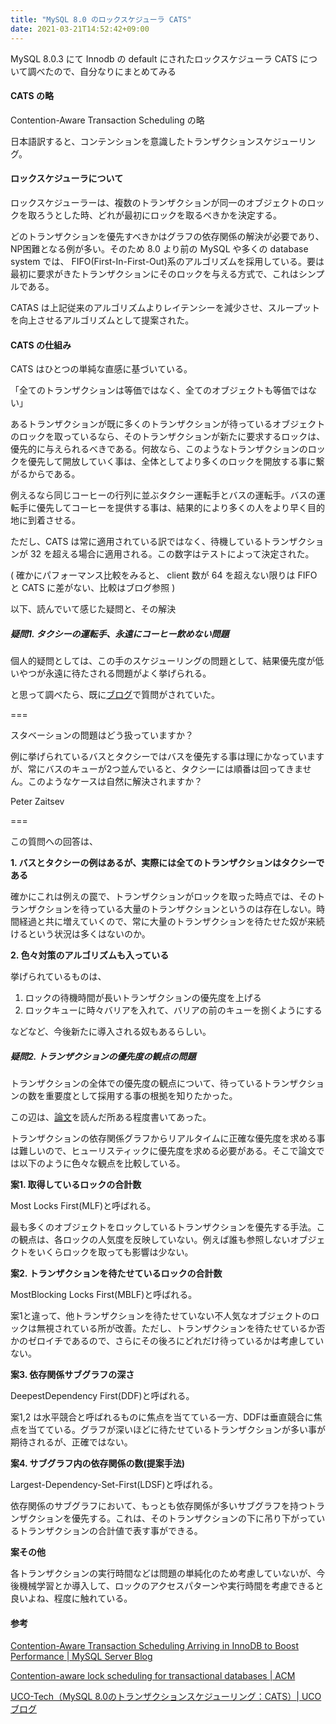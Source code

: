 ```yaml
---
title: "MySQL 8.0 のロックスケジューラ CATS"
date: 2021-03-21T14:52:42+09:00
---
```


MySQL 8.0.3 にて Innodb の default にされたロックスケジューラ CATS について調べたので、自分なりにまとめてみる

#### CATS の略
Contention-Aware Transaction Scheduling の略

日本語訳すると、コンテンションを意識したトランザクションスケジューリング。

#### ロックスケジューラについて
ロックスケジューラーは、複数のトランザクションが同一のオブジェクトのロックを取ろうとした時、どれが最初にロックを取るべきかを決定する。

どのトランザクションを優先すべきかはグラフの依存関係の解決が必要であり、NP困難となる例が多い。そのため 8.0 より前の MySQL や多くの database system では、 FIFO(First-In-First-Out)系のアルゴリズムを採用している。要は最初に要求がきたトランザクションにそのロックを与える方式で、これはシンプルである。

CATAS は上記従来のアルゴリズムよりレイテンシーを減少させ、スループットを向上させるアルゴリズムとして提案された。

#### CATS の仕組み
CATS はひとつの単純な直感に基づいている。

「全てのトランザクションは等価ではなく、全てのオブジェクトも等価ではない」

あるトランザクションが既に多くのトランザクションが待っているオブジェクトのロックを取っているなら、そのトランザクションが新たに要求するロックは、優先的に与えられるべきである。何故なら、このようなトランザクションのロックを優先して開放していく事は、全体としてより多くのロックを開放する事に繋がるからである。

例えるなら同じコーヒーの行列に並ぶタクシー運転手とバスの運転手。バスの運転手に優先してコーヒーを提供する事は、結果的により多くの人をより早く目的地に到着させる。

ただし、CATS は常に適用されている訳ではなく、待機しているトランザクションが 32 を超える場合に適用される。この数字はテストによって決定された。

( 確かにパフォーマンス比較をみると、 client 数が 64 を超えない限りは FIFO と CATS に差がない、比較はブログ参照 )

以下、読んでいて感じた疑問と、その解決

##### 疑問1. タクシーの運転手、永遠にコーヒー飲めない問題

個人的疑問としては、この手のスケジューリングの問題として、結果優先度が低いやつが永遠に待たされる問題がよく挙げられる。

と思って調べたら、既に[ブログ](https://mysqlserverteam.com/contention-aware-transaction-scheduling-arriving-in-innodb-to-boost-performance/#comment-18329)で質問がされていた。

===

スタベーションの問題はどう扱っていますか？ 

例に挙げられているバスとタクシーではバスを優先する事は理にかなっていますが、常にバスのキューが2つ並んでいると、タクシーには順番は回ってきません。このようなケースは自然に解決されますか？

Peter Zaitsev

===

この質問への回答は、

**1. バスとタクシーの例はあるが、実際には全てのトランザクションはタクシーである**

確かにこれは例えの罠で、トランザクションがロックを取った時点では、そのトランザクションを待っている大量のトランザクションというのは存在しない。時間経過と共に増えていくので、常に大量のトランザクションを待たせた奴が来続けるという状況は多くはないのか。

**2. 色々対策のアルゴリズムも入っている**

挙げられているものは、
1. ロックの待機時間が長いトランザクションの優先度を上げる
2. ロックキューに時々バリアを入れて、バリアの前のキューを捌くようにする

などなど、今後新たに導入される奴もあるらしい。

##### 疑問2. トランザクションの優先度の観点の問題
トランザクションの全体での優先度の観点について、待っているトランザクションの数を重要度として採用する事の根拠を知りたかった。

この辺は、[論文](https://dl.acm.org/doi/10.1145/3187009.3177740)を読んだ所ある程度書いてあった。

トランザクションの依存関係グラフからリアルタイムに正確な優先度を求める事は難しいので、ヒューリスティックに優先度を求める必要がある。そこで論文では以下のように色々な観点を比較している。

**案1. 取得しているロックの合計数**

Most Locks First(MLF)と呼ばれる。

最も多くのオブジェクトをロックしているトランザクションを優先する手法。この観点は、各ロックの人気度を反映していない。例えば誰も参照しないオブジェクトをいくらロックを取っても影響は少ない。

**案2. トランザクションを待たせているロックの合計数**

MostBlocking Locks First(MBLF)と呼ばれる。

案1と違って、他トランザクションを待たせていない不人気なオブジェクトのロックは無視されている所が改善。ただし、トランザクションを待たせているか否かのゼロイチであるので、さらにその後ろにどれだけ待っているかは考慮していない。

**案3. 依存関係サブグラフの深さ**

DeepestDependency First(DDF)と呼ばれる。

案1,2 は水平競合と呼ばれるものに焦点を当てている一方、DDFは垂直競合に焦点を当てている。グラフが深いほどに待たせているトランザクションが多い事が期待されるが、正確ではない。

**案4. サブグラフ内の依存関係の数(提案手法)**

Largest-Dependency-Set-First(LDSF)と呼ばれる。

依存関係のサブグラフにおいて、もっとも依存関係が多いサブグラフを持つトランザクションを優先する。これは、そのトランザクションの下に吊り下がっているトランザクションの合計値で表す事ができる。

**案その他**

各トランザクションの実行時間などは問題の単純化のため考慮していないが、今後機械学習とか導入して、ロックのアクセスパターンや実行時間を考慮できると良いよね、程度に触れている。



#### 参考
[Contention-Aware Transaction Scheduling Arriving in InnoDB to Boost Performance | MySQL Server Blog](http://mysqlserverteam.com/contention-aware-transaction-scheduling-arriving-in-innodb-to-boost-performance/)

[Contention-aware lock scheduling for transactional databases | ACM](https://dl.acm.org/doi/abs/10.1145/3177732.3177740)

[UCO-Tech（MySQL 8.0のトランザクションスケジューリング：CATS）| UCOブログ](https://masato.ushio.org/blog/index.php/2018/03/04/uco-tech_mysql-8-0_trx_scheduling_cats/)